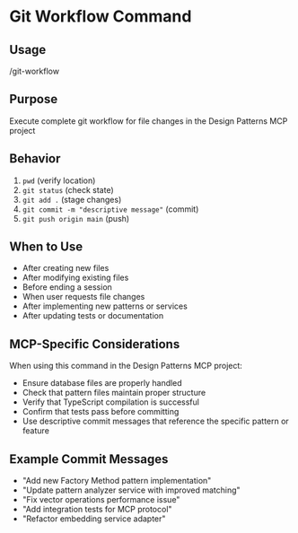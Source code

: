 # Git Workflow Command

## Usage

/git-workflow

## Purpose

Execute complete git workflow for file changes in the Design Patterns MCP project

## Behavior

1. `pwd` (verify location)
2. `git status` (check state)
3. `git add .` (stage changes)
4. `git commit -m "descriptive message"` (commit)
5. `git push origin main` (push)

## When to Use

- After creating new files
- After modifying existing files
- Before ending a session
- When user requests file changes
- After implementing new patterns or services
- After updating tests or documentation

## MCP-Specific Considerations

When using this command in the Design Patterns MCP project:

- Ensure database files are properly handled
- Check that pattern files maintain proper structure
- Verify that TypeScript compilation is successful
- Confirm that tests pass before committing
- Use descriptive commit messages that reference the specific pattern or feature

## Example Commit Messages

- "Add new Factory Method pattern implementation"
- "Update pattern analyzer service with improved matching"
- "Fix vector operations performance issue"
- "Add integration tests for MCP protocol"
- "Refactor embedding service adapter"
